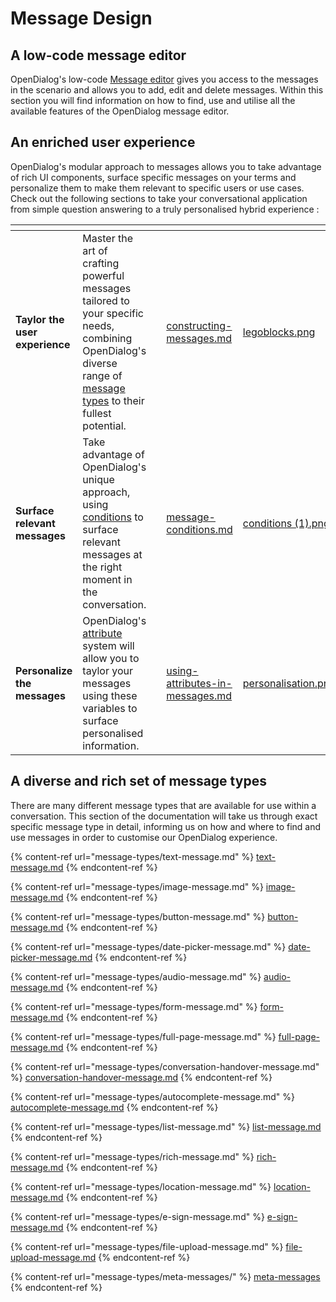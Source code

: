 # Message Design

## A low-code message editor

OpenDialog's low-code [Message edito](message-editor.md)[r](message-editor.md) gives you access to the messages in the scenario and allows you to add, edit and delete messages. Within this section you will find information on how to find, use and utilise all the available features of the OpenDialog message editor.

## An enriched  user experience

OpenDialog's modular approach to messages allows you to take advantage of rich UI components, surface specific messages on your terms and personalize them to make them relevant to  specific users or use cases.  Check out the following sections to take your conversational application from simple question answering to a truly personalised hybrid experience :&#x20;

<table data-view="cards" data-full-width="false"><thead><tr><th></th><th></th><th></th><th data-hidden data-card-target data-type="content-ref"></th><th data-hidden data-card-cover data-type="files"></th></tr></thead><tbody><tr><td><strong>Taylor the user experience</strong></td><td>Master the art of crafting powerful messages tailored to your specific needs, combining OpenDialog's diverse range of <a href="message-types/">message types</a> to their fullest potential.</td><td></td><td><a href="constructing-messages.md">constructing-messages.md</a></td><td><a href="../../.gitbook/assets/legoblocks.png">legoblocks.png</a></td></tr><tr><td><strong>Surface relevant messages</strong></td><td>Take advantage of OpenDialog's unique  approach, using <a href="message-conditions.md">conditions</a> to surface relevant messages at the right moment in the conversation.</td><td></td><td><a href="message-conditions.md">message-conditions.md</a></td><td><a href="../../.gitbook/assets/conditions (1).png">conditions (1).png</a></td></tr><tr><td><strong>Personalize the messages</strong></td><td>OpenDialog's <a href="using-attributes-in-messages.md">attribute</a> system will allow you to taylor your messages using these variables to surface  personalised information.</td><td></td><td><a href="using-attributes-in-messages.md">using-attributes-in-messages.md</a></td><td><a href="../../.gitbook/assets/personalisation.png">personalisation.png</a></td></tr></tbody></table>

## A diverse and rich set of message types

There are many different message types that are available for use within a conversation. This section of the documentation will take us through exact specific message type in detail, informing us on how and where to find and use messages in order to customise our OpenDialog experience.

{% content-ref url="message-types/text-message.md" %}
[text-message.md](message-types/text-message.md)
{% endcontent-ref %}

{% content-ref url="message-types/image-message.md" %}
[image-message.md](message-types/image-message.md)
{% endcontent-ref %}

{% content-ref url="message-types/button-message.md" %}
[button-message.md](message-types/button-message.md)
{% endcontent-ref %}

{% content-ref url="message-types/date-picker-message.md" %}
[date-picker-message.md](message-types/date-picker-message.md)
{% endcontent-ref %}

{% content-ref url="message-types/audio-message.md" %}
[audio-message.md](message-types/audio-message.md)
{% endcontent-ref %}

{% content-ref url="message-types/form-message.md" %}
[form-message.md](message-types/form-message.md)
{% endcontent-ref %}

{% content-ref url="message-types/full-page-message.md" %}
[full-page-message.md](message-types/full-page-message.md)
{% endcontent-ref %}

{% content-ref url="message-types/conversation-handover-message.md" %}
[conversation-handover-message.md](message-types/conversation-handover-message.md)
{% endcontent-ref %}

{% content-ref url="message-types/autocomplete-message.md" %}
[autocomplete-message.md](message-types/autocomplete-message.md)
{% endcontent-ref %}

{% content-ref url="message-types/list-message.md" %}
[list-message.md](message-types/list-message.md)
{% endcontent-ref %}

{% content-ref url="message-types/rich-message.md" %}
[rich-message.md](message-types/rich-message.md)
{% endcontent-ref %}

{% content-ref url="message-types/location-message.md" %}
[location-message.md](message-types/location-message.md)
{% endcontent-ref %}

{% content-ref url="message-types/e-sign-message.md" %}
[e-sign-message.md](message-types/e-sign-message.md)
{% endcontent-ref %}

{% content-ref url="message-types/file-upload-message.md" %}
[file-upload-message.md](message-types/file-upload-message.md)
{% endcontent-ref %}

{% content-ref url="message-types/meta-messages/" %}
[meta-messages](message-types/meta-messages/)
{% endcontent-ref %}

